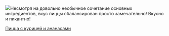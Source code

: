 <!--2025-05-25 16:57:03-->
<div class="yb">
  <div class="rss povarenok"><a href="https://www.povarenok.ru/recipes/show/182706/"><img src="https://www.povarenok.ru/data/cache/2025may/25/57/3178076_84712-640x480.jpg"></a>Несмотря на довольно необычное сочетание основных ингредиентов, вкус пиццы сбалансирован просто замечательно! Вкусно и пикантно! <p class="titl"><a href="https://www.povarenok.ru/recipes/show/182706/">Пицца с курицей и ананасами</a></p></div>
</div>
